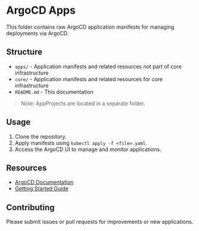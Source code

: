 # ArgoCD Apps

This folder contains raw ArgoCD application manifests for managing deployments via ArgoCD.

## Structure

- `apps/` - Application manifests and related resources not part of core infrastructure
- `core/` - Application manifests and related resources for core infrastructure
- `README.md` - This documentation

> Note: AppProjects are located in a separate folder.

## Usage

1. Clone the repository.
2. Apply manifests using `kubectl apply -f <file>.yaml`.
3. Access the ArgoCD UI to manage and monitor applications.

## Resources

- [ArgoCD Documentation](https://argo-cd.readthedocs.io/)
- [Getting Started Guide](https://argo-cd.readthedocs.io/en/stable/getting_started/)

## Contributing

Please submit issues or pull requests for improvements or new applications.

